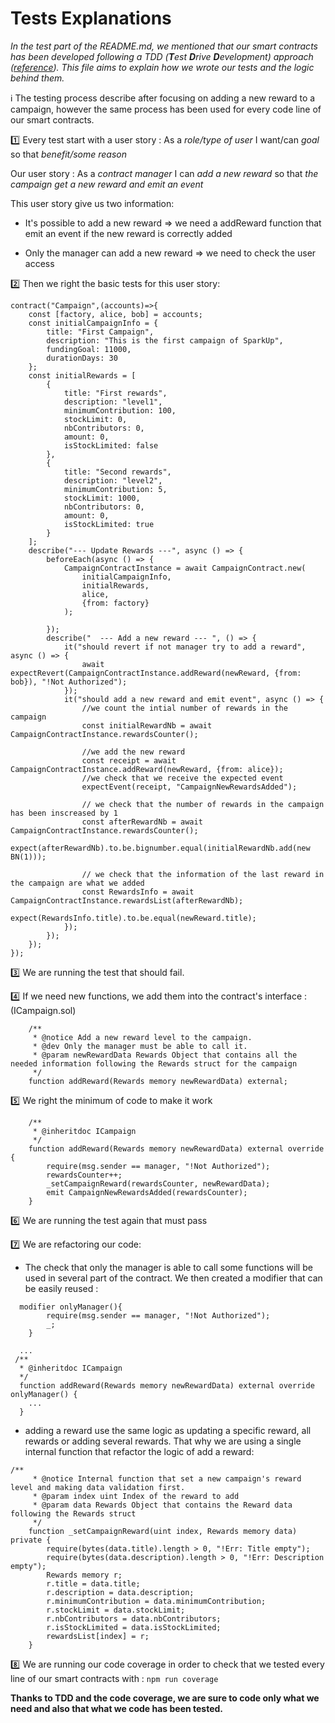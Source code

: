 # Tests Explanations

*In the test part of the README.md, we mentioned that our smart contracts has been developed following a TDD 
(**T**est **D**rive **D**evelopment) approach ([reference](https://github.com/acarbone/TDD-Cheat-Sheet)).
This file aims to explain how we wrote our tests and the logic behind them.*

:information_source: The testing process describe after focusing on adding a new reward to a campaign,
however the same process has been used for every code line of our smart contracts.

:one: Every test start with a user story :
As a *role/type of user* I want/can *goal* so that *benefit/some reason*

Our user story : As a *contract manager* I can *add a new reward* so that *the campaign get a new reward and emit an event*

This user story give us two information:

* It's possible to add a new reward => we need a addReward function that emit an event if the new reward is correctly added
  
* Only the manager can add a new reward => we need to check the user access

:two: Then we right the basic tests for this user story:


```
contract("Campaign",(accounts)=>{
    const [factory, alice, bob] = accounts;
    const initialCampaignInfo = {
		title: "First Campaign",
		description: "This is the first campaign of SparkUp",
		fundingGoal: 11000,
		durationDays: 30
	};
	const initialRewards = [
		{
			title: "First rewards",
			description: "level1",
			minimumContribution: 100,
			stockLimit: 0,
			nbContributors: 0,
			amount: 0,
			isStockLimited: false
		},
		{
			title: "Second rewards",
			description: "level2",
			minimumContribution: 5,
			stockLimit: 1000,
			nbContributors: 0,
			amount: 0,
			isStockLimited: true
		}
	];
	describe("--- Update Rewards ---", async () => {
		beforeEach(async () => {
			CampaignContractInstance = await CampaignContract.new(
				initialCampaignInfo,
				initialRewards,
				alice,
				{from: factory}
			);

		});
		describe("  --- Add a new reward --- ", () => {
			it("should revert if not manager try to add a reward", async () => {
				await expectRevert(CampaignContractInstance.addReward(newReward, {from: bob}), "!Not Authorized");
			});
			it("should add a new reward and emit event", async () => {
			    //we count the intial number of rewards in the campaign
				const initialRewardNb = await CampaignContractInstance.rewardsCounter();
                
                //we add the new reward
				const receipt = await CampaignContractInstance.addReward(newReward, {from: alice});
				//we check that we receive the expected event
				expectEvent(receipt, "CampaignNewRewardsAdded");
                
                // we check that the number of rewards in the campaign has been inscreased by 1 
				const afterRewardNb = await CampaignContractInstance.rewardsCounter();
				expect(afterRewardNb).to.be.bignumber.equal(initialRewardNb.add(new BN(1)));

                // we check that the information of the last reward in the campaign are what we added
				const RewardsInfo = await CampaignContractInstance.rewardsList(afterRewardNb);
				expect(RewardsInfo.title).to.be.equal(newReward.title);
            });
        });
    });
});
```

:three: We are running the test that should fail.

:four: If we need new functions, we add them into the contract's interface : (ICampaign.sol)
```
    /**
     * @notice Add a new reward level to the campaign.
     * @dev Only the manager must be able to call it.
     * @param newRewardData Rewards Object that contains all the needed information following the Rewards struct for the campaign
     */
    function addReward(Rewards memory newRewardData) external;
```

:five: We right the minimum of code to make it work

```
    /**
     * @inheritdoc ICampaign
     */
    function addReward(Rewards memory newRewardData) external override {
        require(msg.sender == manager, "!Not Authorized");
        rewardsCounter++;
        _setCampaignReward(rewardsCounter, newRewardData);
        emit CampaignNewRewardsAdded(rewardsCounter);
    }
```

:six: We are running the test again that must pass

:seven: We are refactoring our code:

* The check that only the manager is able to call some functions will be used in several part of the contract.
We then created a modifier that can be easily reused :
```
  modifier onlyManager(){
        require(msg.sender == manager, "!Not Authorized");
        _;
    }
  
  ...
 /**
  * @inheritdoc ICampaign 
  */
  function addReward(Rewards memory newRewardData) external override onlyManager() {
    ...
  }
```

* adding a reward use the same logic as updating a specific reward, all rewards or adding several rewards.
That why we are using a single internal function that refactor the logic of add a reward:
```
/**
     * @notice Internal function that set a new campaign's reward level and making data validation first.
     * @param index uint Index of the reward to add
     * @param data Rewards Object that contains the Reward data following the Rewards struct
     */
    function _setCampaignReward(uint index, Rewards memory data) private {
        require(bytes(data.title).length > 0, "!Err: Title empty");
        require(bytes(data.description).length > 0, "!Err: Description empty");
        Rewards memory r;
        r.title = data.title;
        r.description = data.description;
        r.minimumContribution = data.minimumContribution;
        r.stockLimit = data.stockLimit;
        r.nbContributors = data.nbContributors;
        r.isStockLimited = data.isStockLimited;
        rewardsList[index] = r;
    }  
```

:eight: We are running our code coverage in order to check that we tested every line of our smart contracts with :
`npm run coverage`

**Thanks to TDD and the code coverage, we are sure to code only what we need and also that what we code has been tested.**

